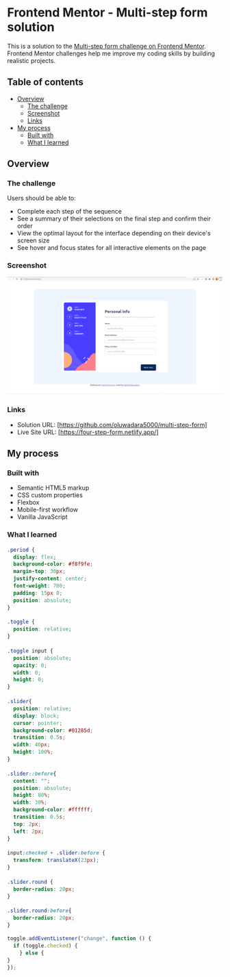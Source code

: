 # Frontend Mentor - Multi-step form solution

This is a solution to the [Multi-step form challenge on Frontend Mentor](https://www.frontendmentor.io/challenges/multistep-form-YVAnSdqQBJ). Frontend Mentor challenges help me improve my coding skills by building realistic projects. 

## Table of contents

- [Overview](#overview)
  - [The challenge](#the-challenge)
  - [Screenshot](#screenshot)
  - [Links](#links)
- [My process](#my-process)
  - [Built with](#built-with)
  - [What I learned](#what-i-learned)


## Overview

### The challenge

Users should be able to:

- Complete each step of the sequence
- See a summary of their selections on the final step and confirm their order
- View the optimal layout for the interface depending on their device's screen size
- See hover and focus states for all interactive elements on the page


### Screenshot

![](/assets/images/multi-step-form-screenshot.png)

### Links

- Solution URL: [https://github.com/oluwadara5000/multi-step-form]
- Live Site URL: [https://four-step-form.netlify.app/]

## My process

### Built with

- Semantic HTML5 markup
- CSS custom properties
- Flexbox
- Mobile-first workflow
- Vanilla JavaScript


### What I learned

```css
.period {
  display: flex;
  background-color: #f8f9fe;
  margin-top: 30px;
  justify-content: center;
  font-weight: 700;
  padding: 15px 0;
  position: absolute;
}

.toggle {
  position: relative;
}

.toggle input {
  position: absolute;
  opacity: 0;
  width: 0;
  height: 0;
}

.slider{
  position: relative;
  display: block;
  cursor: pointer;
  background-color: #01285d;
  transition: 0.5s;
  width: 40px;
  height: 100%;
}

.slider::before{
  content: "";
  position: absolute;
  height: 80%;
  width: 30%;
  background-color: #ffffff;
  transition: 0.5s;
  top: 2px;
  left: 2px;
}

input:checked + .slider:before {
  transform: translateX(23px);
}

.slider.round {
  border-radius: 20px;
}

.slider.round:before{
  border-radius: 20px;
}
```
```js
toggle.addEventListener("change", function () {
  if (toggle.checked) {
    } else {
}
});

```